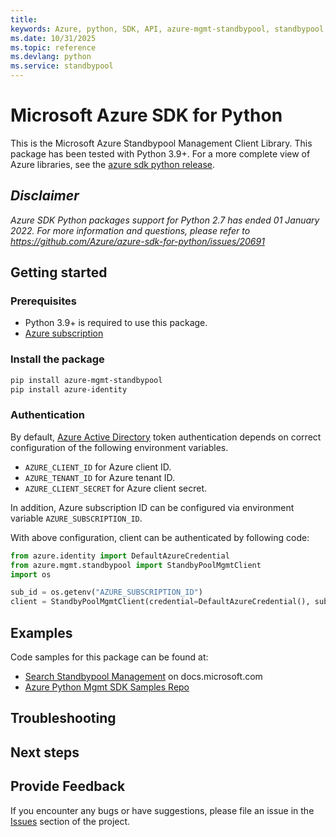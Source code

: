 ```yaml
---
title: 
keywords: Azure, python, SDK, API, azure-mgmt-standbypool, standbypool
ms.date: 10/31/2025
ms.topic: reference
ms.devlang: python
ms.service: standbypool
---
```

# Microsoft Azure SDK for Python

This is the Microsoft Azure Standbypool Management Client Library.
This package has been tested with Python 3.9+.
For a more complete view of Azure libraries, see the [azure sdk python release](https://aka.ms/azsdk/python/all).

## _Disclaimer_

_Azure SDK Python packages support for Python 2.7 has ended 01 January 2022. For more information and questions, please refer to https://github.com/Azure/azure-sdk-for-python/issues/20691_

## Getting started

### Prerequisites

- Python 3.9+ is required to use this package.
- [Azure subscription](https://azure.microsoft.com/free/)

### Install the package

```bash
pip install azure-mgmt-standbypool
pip install azure-identity
```

### Authentication

By default, [Azure Active Directory](https://aka.ms/awps/aad) token authentication depends on correct configuration of the following environment variables.

- `AZURE_CLIENT_ID` for Azure client ID.
- `AZURE_TENANT_ID` for Azure tenant ID.
- `AZURE_CLIENT_SECRET` for Azure client secret.

In addition, Azure subscription ID can be configured via environment variable `AZURE_SUBSCRIPTION_ID`.

With above configuration, client can be authenticated by following code:

```python
from azure.identity import DefaultAzureCredential
from azure.mgmt.standbypool import StandbyPoolMgmtClient
import os

sub_id = os.getenv("AZURE_SUBSCRIPTION_ID")
client = StandbyPoolMgmtClient(credential=DefaultAzureCredential(), subscription_id=sub_id)
```

## Examples

Code samples for this package can be found at:
- [Search Standbypool Management](/samples/browse/?languages=python&term=Getting%20started%20-%20Managing&terms=Getting%20started%20-%20Managing) on docs.microsoft.com
- [Azure Python Mgmt SDK Samples Repo](https://aka.ms/azsdk/python/mgmt/samples)


## Troubleshooting

## Next steps

## Provide Feedback

If you encounter any bugs or have suggestions, please file an issue in the
[Issues](https://github.com/Azure/azure-sdk-for-python/issues)
section of the project. 

